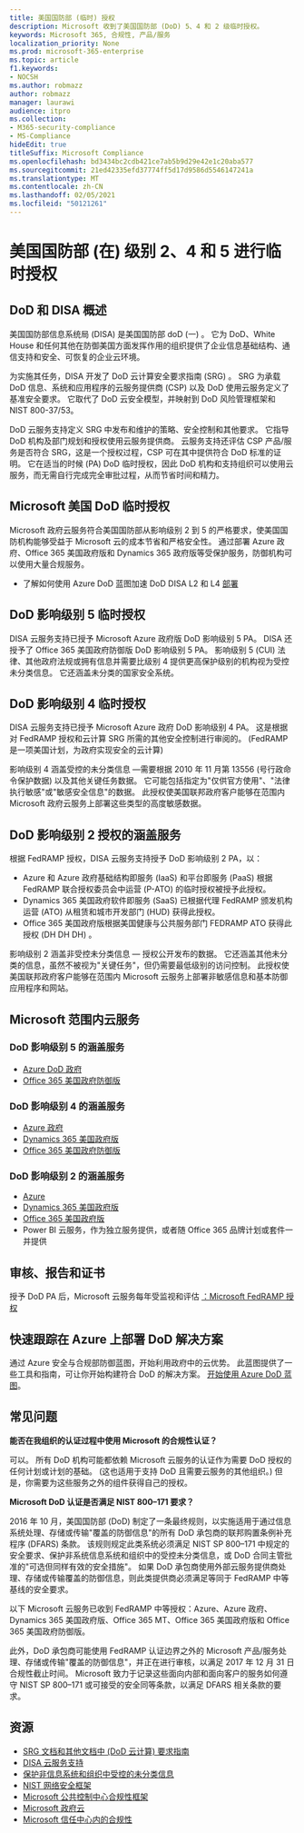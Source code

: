 ```yaml
---
title: 美国国防部 (临时) 授权
description: Microsoft 收到了美国国防部 (DoD) 5、4 和 2 级临时授权。
keywords: Microsoft 365, 合规性, 产品/服务
localization_priority: None
ms.prod: microsoft-365-enterprise
ms.topic: article
f1.keywords:
- NOCSH
ms.author: robmazz
author: robmazz
manager: laurawi
audience: itpro
ms.collection:
- M365-security-compliance
- MS-Compliance
hideEdit: true
titleSuffix: Microsoft Compliance
ms.openlocfilehash: bd3434bc2cdb421ce7ab5b9d29e42e1c20aba577
ms.sourcegitcommit: 21ed42335efd37774ff5d17d9586d5546147241a
ms.translationtype: MT
ms.contentlocale: zh-CN
ms.lasthandoff: 02/05/2021
ms.locfileid: "50121261"
---
```

# <a name="us-department-of-defense-dod-provisional-authorization-at-impact-levels-2-4-and-5"></a>美国国防部 (在) 级别 2、4 和 5 进行临时授权

## <a name="dod-and-disa-overview"></a>DoD 和 DISA 概述

美国国防部信息系统局 (DISA) 是美国国防部 doD (一) 。 它为 DoD、White House 和任何其他在防御美国方面发挥作用的组织提供了企业信息基础结构、通信支持和安全、可恢复的企业云环境。

为实施其任务，DISA 开发了 DoD 云计算安全要求指南 (SRG) 。 SRG 为承载 DoD 信息、系统和应用程序的云服务提供商 (CSP) 以及 DoD 使用云服务定义了基准安全要求。 它取代了 DoD 云安全模型，并映射到 DoD 风险管理框架和 NIST 800-37/53。

DoD 云服务支持定义 SRG 中发布和维护的策略、安全控制和其他要求。 它指导 DoD 机构及部门规划和授权使用云服务提供商。 云服务支持还评估 CSP 产品/服务是否符合 SRG，这是一个授权过程，CSP 可在其中提供符合 DoD 标准的证明。 它在适当的时候 (PA) DoD 临时授权，因此 DoD 机构和支持组织可以使用云服务，而无需自行完成完全审批过程，从而节省时间和精力。

## <a name="microsoft-and-us-dod-provisional-authorization"></a>Microsoft 美国 DoD 临时授权

Microsoft 政府云服务符合美国国防部从影响级别 2 到 5 的严格要求，使美国国防机构能够受益于 Microsoft 云的成本节省和严格安全性。 通过部署 Azure 政府、Office 365 美国政府版和 Dynamics 365 政府版等受保护服务，防御机构可以使用大量合规服务。

- 了解如何使用 Azure DoD 蓝图加速 DoD DISA L2 和 L4 [部署](/azure/governance/blueprints/samples/dod-impact-level-4/)

## <a name="dod-impact-level-5-provisional-authorization"></a>DoD 影响级别 5 临时授权

DISA 云服务支持已授予 Microsoft Azure 政府版 DoD 影响级别 5 PA。 DISA 还授予了 Office 365 美国政府防御版 DoD 影响级别 5 PA。 影响级别 5 (CUI) 法律、其他政府法规或拥有信息并需要比级别 4 提供更高保护级别的机构视为受控未分类信息。 它还涵盖未分类的国家安全系统。

## <a name="dod-impact-level-4-provisional-authorization"></a>DoD 影响级别 4 临时授权

DISA 云服务支持已授予 Microsoft Azure 政府 DoD 影响级别 4 PA。 这是根据对 FedRAMP 授权和云计算 SRG 所需的其他安全控制进行审阅的。  (FedRAMP 是一项美国计划，为政府实现安全的云计算) 

影响级别 4 涵盖受控的未分类信息 —需要根据 2010 年 11 月第 13556 (号行政命令保护数据) 以及其他关键任务数据。 它可能包括指定为"仅供官方使用"、"法律执行敏感"或"敏感安全信息"的数据。 此授权使美国联邦政府客户能够在范围内 Microsoft 政府云服务上部署这些类型的高度敏感数据。

## <a name="covered-services-for-dod-impact-level-2-authorization"></a>DoD 影响级别 2 授权的涵盖服务

根据 FedRAMP 授权，DISA 云服务支持授予 DoD 影响级别 2 PA，以：

- Azure 和 Azure 政府基础结构即服务 (IaaS) 和平台即服务 (PaaS) 根据 FedRAMP 联合授权委员会中运营 (P-ATO) 的临时授权被授予此授权。
- Dynamics 365 美国政府软件即服务 (SaaS) 已根据代理 FedRAMP 颁发机构运营 (ATO) 从租赁和城市开发部门 (HUD) 获得此授权。
- Office 365 美国政府版根据美国健康与公共服务部门 FEDRAMP ATO 获得此授权 (DH DH DH) 。

影响级别 2 涵盖非受控未分类信息 — 授权公开发布的数据。 它还涵盖其他未分类的信息，虽然不被视为"关键任务"，但仍需要最低级别的访问控制。 此授权使美国联邦政府客户能够在范围内 Microsoft 云服务上部署非敏感信息和基本防御应用程序和网站。

## <a name="microsoft-in-scope-cloud-services"></a>Microsoft 范围内云服务

### <a name="covered-services-for-dod-impact-level-5"></a>DoD 影响级别 5 的涵盖服务

- [Azure DoD 政府](https://aka.ms/AzureCompliance)
- [Office 365 美国政府防御版](https://go.microsoft.com/fwlink/p/?LinkID=2077751)

### <a name="covered-services-for-dod-impact-level-4"></a>DoD 影响级别 4 的涵盖服务

- [Azure 政府](https://aka.ms/AzureCompliance)
- [Dynamics 365 美国政府版](https://aka.ms/d365-compliance-list)
- [Office 365 美国政府防御版](https://go.microsoft.com/fwlink/p/?LinkID=2077751)

### <a name="covered-services-for-dod-impact-level-2"></a>DoD 影响级别 2 的涵盖服务

- [Azure](https://aka.ms/AzureCompliance)
- [Dynamics 365 美国政府版](https://aka.ms/d365-compliance-list)
- [Office 365 美国政府版](https://aka.ms/o365-compliance-framework)
- Power BI 云服务，作为独立服务提供，或者随 Office 365 品牌计划或套件一并提供

## <a name="audits-reports-and-certificates"></a>审核、报告和证书

授予 DoD PA 后，Microsoft 云服务每年受监视和评估 [：Microsoft FedRAMP 授权](https://marketplace.fedramp.gov/#/products?sort=productName&productNameSearch=microsoft)

## <a name="fast-track-your-deployment-of-dod-solutions-on-azure"></a>快速跟踪在 Azure 上部署 DoD 解决方案

通过 Azure 安全与合规部防御蓝图，开始利用政府中的云优势。 此蓝图提供了一些工具和指南，可让你开始构建符合 DoD 的解决方案。 [开始使用 Azure DoD 蓝图](/azure/governance/blueprints/samples/dod-impact-level-4/)。

## <a name="frequently-asked-questions"></a>常见问题

**能否在我组织的认证过程中使用 Microsoft 的合规性认证？**

可以。 所有 DoD 机构可能都依赖 Microsoft 云服务的认证作为需要 DoD 授权的任何计划或计划的基础。  (这也适用于支持 DoD 且需要云服务的其他组织。) 但是，你需要为这些服务之外的组件获得自己的授权。

**Microsoft DoD 认证是否满足 NIST 800–171 要求？**

2016 年 10 月，美国国防部 (DoD) 制定了一条最终规则，以实施适用于通过信息系统处理、存储或传输"覆盖的防御信息"的所有 DoD 承包商的联邦购置条例补充程序 (DFARS) 条款。 该规则规定此类系统必须满足 NIST SP 800–171 中规定的安全要求、[](https://nvlpubs.nist.gov/nistpubs/SpecialPublications/NIST.SP.800-171.pdf)保护非系统信息系统和组织中的受控未分类信息，或 DoD 合同主管批准的"可选但同样有效的安全措施"。 如果 DoD 承包商使用外部云服务提供商处理、存储或传输覆盖的防御信息，则此类提供商必须满足等同于 FedRAMP 中等基线的安全要求。

以下 Microsoft 云服务已收到 FedRAMP 中等授权：Azure、Azure 政府、Dynamics 365 美国政府版、Office 365 MT、Office 365 美国政府版和 Office 365 美国政府防御版。

此外，DoD 承包商可能使用 FedRAMP 认证边界之外的 Microsoft 产品/服务处理、存储或传输"覆盖的防御信息"，并正在进行审核，以满足 2017 年 12 月 31 日合规性截止时间。 Microsoft 致力于记录这些面向内部和面向客户的服务如何遵守 NIST SP 800–171 或可接受的安全同等条款，以满足 DFARS 相关条款的要求。

## <a name="resources"></a>资源

- [SRG 文档和其他文档中 (DoD 云计算) 要求指南](https://public.cyber.mil/dccs/dccs-documents/)
- [DISA 云服务支持](https://storefront.disa.mil/kinetic/disa/service-catalog#/forms/cloud-service-support)
- [保护非信息系统和组织中受控的未分类信息](https://nvlpubs.nist.gov/nistpubs/SpecialPublications/NIST.SP.800-171.pdf)
- [NIST 网络安全框架](https://www.nist.gov/cyberframework)
- [Microsoft 公共控制中心合规性框架](https://www.microsoft.com/trustcenter/common-controls-hub)
- [Microsoft 政府云](https://go.microsoft.com/fwlink/p/?linkid=2087246)
- [Microsoft 信任中心内的合规性](https://www.microsoft.com/trust-center/compliance/compliance-overview)
